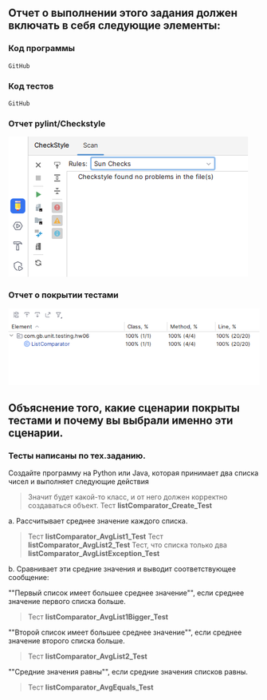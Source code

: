 ## Отчет о выполнении этого задания должен включать в себя следующие элементы:

### Код программы

```
GitHub
```

### Код тестов

```
GitHub
```

### Отчет pylint/Checkstyle

![Отчет pylint/Checkstyle](./CheckStyle.PNG)

### Отчет о покрытии тестами

![Отчет о покрытии тестами](./Coverage.PNG)

## Объяснение того, какие сценарии покрыты тестами и почему вы выбрали именно эти сценарии.

### Тесты написаны по тех.заданию.

Создайте программу на Python или Java, которая принимает два списка чисел и выполняет следующие действия

> Значит будет какой-то класс, и от него должен корректно создаваться объект.
> Тест **listComparator_Create_Test**

a. Рассчитывает среднее значение каждого списка.

> Тест **listComparator_AvgList1_Test**
> Тест **listComparator_AvgList2_Test**
> Тест, что списка только два **listComparator_AvgListException_Test**

b. Сравнивает эти средние значения и выводит соответствующее сообщение:

""Первый список имеет большее среднее значение"", если среднее значение первого списка больше.

> Тест **listComparator_AvgList1Bigger_Test**

""Второй список имеет большее среднее значение"", если среднее значение второго списка больше.

> Тест **listComparator_AvgList2_Test**

""Средние значения равны"", если средние значения списков равны.

> Тест **listComparator_AvgEquals_Test**
